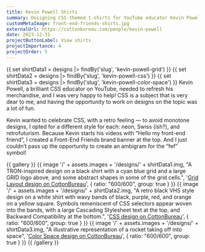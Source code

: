 ```yaml
---
title: Kevin Powell Shirts
summary: Designing CSS-themed t-shirts for YouTube educator Kevin Powell
customMetaImage: front-end-friends-shirts.jpg
externalUrl: https://cottonbureau.com/people/kevin-powell
date: 2023-12-31
projectButtonLabel: View shirts
projectImportance: 4
projectOrder: 5
---
```


{{ set shirtData1 = designs |> findBy('slug', 'kevin-powell-grid') }}
{{ set shirtData2 = designs |> findBy('slug', 'kevin-powell-css') }}
{{ set shirtData3 = designs |> findBy('slug', 'kevin-powell-color-space') }}
Kevin Powell, a brilliant CSS educator on YouTube, needed to refresh his merchandise, and I was very happy to help! CSS is a subject that is very dear to me, and having the opportunity to work on designs on the topic was a lot of fun.

Kevin wanted to celebrate CSS, with a retro feeling — to avoid monotone designs, I opted for a different style for each: neon, Swiss (ish?), and retrofuturism. Because Kevin starts his videos with “Hello my front-end friend”, I created a Front-End Friends brand banner at the top. And I just couldn’t pass up the opportunity to create an ambigram for the “fef” symbol!

{{ gallery }}
{{ image '/' + assets.images + '/designs/' + shirtData1.img, "A TRON-inspired design on a black shirt with a cyan blue grid and a large GRID logo above, and some abstract shapes in some of the grid cells.", '<a href="'+shirtData1.links.CottonBureau+'">Grid Layout design on CottonBureau</a>', { ratio: "600/600", group: true } }}
{{ image '/' + assets.images + '/designs/' + shirtData2.img, "A retro black VHS style design on a white shirt with wavy bands of black, purple, red, and orange on a yellow square. Symbols remeniscent of CSS selectors appear woven into the bands, with a large Cascading Stylesheet text at the top, and Backward Compatibility at the bottom.", '<a href="'+shirtData2.links.CottonBureau+'">CSS design on CottonBureau</a>', { ratio: "600/600", group: true } }}
{{ image '/' + assets.images + '/designs/' + shirtData3.img, "A illustrative representation of a rocket taking off into space", '<a href="'+shirtData3.links.CottonBureau+'">Color Space design on CottonBureau</a>', { ratio: "600/600", group: true } }}
{{ /gallery }}
